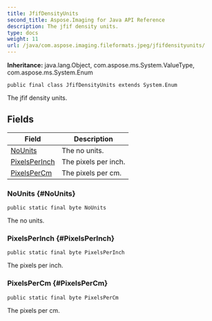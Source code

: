 ```yaml
---
title: JfifDensityUnits
second_title: Aspose.Imaging for Java API Reference
description: The jfif density units.
type: docs
weight: 11
url: /java/com.aspose.imaging.fileformats.jpeg/jfifdensityunits/
---
```

**Inheritance:**
java.lang.Object, com.aspose.ms.System.ValueType, com.aspose.ms.System.Enum
```
public final class JfifDensityUnits extends System.Enum
```

The jfif density units.
## Fields

| Field | Description |
| --- | --- |
| [NoUnits](#NoUnits) | The no units. |
| [PixelsPerInch](#PixelsPerInch) | The pixels per inch. |
| [PixelsPerCm](#PixelsPerCm) | The pixels per cm. |
### NoUnits {#NoUnits}
```
public static final byte NoUnits
```


The no units.

### PixelsPerInch {#PixelsPerInch}
```
public static final byte PixelsPerInch
```


The pixels per inch.

### PixelsPerCm {#PixelsPerCm}
```
public static final byte PixelsPerCm
```


The pixels per cm.

